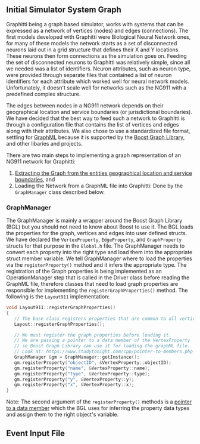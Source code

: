 ## Initial Simulator System Graph

Graphitti being a graph based simulator, works with systems that can be expressed as a network of vertices (nodes) and edges (connections). The first models developed with Graphitti were Biological Neural Network ones, for many of these models the network starts as a set of disconnected neurons laid out in a grid structure that defines their X and Y locations. These neurons then form connections as the simulation goes on. Feeding the set of disconnected neurons to Graphitti was relatively simple, since all we needed was a list of identifiers. Neuron attributes, such as neuron type, were provided through separate files that contained a list of neuron identifiers for each attribute which worked well for neural network models. Unfortunately, it doesn't scale well for networks such as the NG911 with a predefined complex structure.

The edges between nodes in a NG911 network depends on their geographical location and service boundaries (or jurisdictional boundaries). We have decided that the best way to feed such a network to Graphitti is through a configuration file that contains the list of vertices and edges along with their attributes. We also chose to use a standardized file format, settling for [GraphML](http://graphml.graphdrawing.org/) because it is supported by the [Boost Graph Library](https://www.boost.org/doc/libs/1_81_0/libs/graph/doc/index.html), and other libaries and projects.

There are two main steps to implementing a graph representation of an NG911 network for Graphitti:

1. [Extracting the Graph from the entities geographical location and service boundaries](../Tools/GIStoGraph.md), and
2. Loading the Network from a GraphML file into Graphitti: Done by the `GraphManager` class described below.

### GraphManager

The GraphManager is mainly a wrapper around the Boost Graph Library (BGL) but you should not need to know about Boost to use it. The BGL loads the properties for the graph, vertices and edges into user defined structs. We have declared the `VertexProperty`, `EdgeProperty`, and `GraphProperty` structs for that purpose in the `Global.h` file. The GraphManager needs to convert each property into the right type and load them into the appropriate struct member variable. We tell GraphManager where to load the properties via the `registerProperty()` method and it infers the appropriate type. The registration of the Graph properties is being implemented as an OperationManager step that is called in the Driver class before reading the GraphML file, therefore classes that need to load graph properties are responsible for implementing the `registerGraphProperties()` method. The following is the `Layout911` implementation:

```cpp
void Layout911::registerGraphProperties()
{
   // The base class registers properties that are common to all vertices
   Layout::registerGraphProperties();

   // We must register the graph properties before loading it.
   // We are passing a pointer to a data member of the VertexProperty
   // so Boost Graph Library can use it for loading the graphML file.
   // Look at: https://www.studytonight.com/cpp/pointer-to-members.php
   GraphManager &gm = GraphManager::getInstance();
   gm.registerProperty("objectID", &VertexProperty::objectID);
   gm.registerProperty("name", &VertexProperty::name);
   gm.registerProperty("type", &VertexProperty::type);
   gm.registerProperty("y", &VertexProperty::y);
   gm.registerProperty("x", &VertexProperty::x);
}
```

Note: The second argument of the `registerProperty()` methods is a [pointer to a data member](https://www.studytonight.com/cpp/pointer-to-members.php) which the BGL uses for inferring the property data types and assign them to the right object's variable.


## Event Input File

